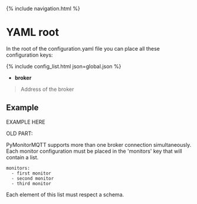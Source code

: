 {% include navigation.html %}

# YAML root

In the root of the configuration.yaml file you can place all these configuration keys:

{% include config_list.html json=global.json  %}

- **broker**
> Address of the broker

## Example

EXAMPLE HERE


OLD PART: 

PyMonitorMQTT supports more than one broker connection simultaneously. Each monitor configuration must be placed in the 'monitors' key that will contain a list. 

```
monitors:
  - first monitor
  - second monitor
  - third monitor
```

Each element of this list must respect a schema.